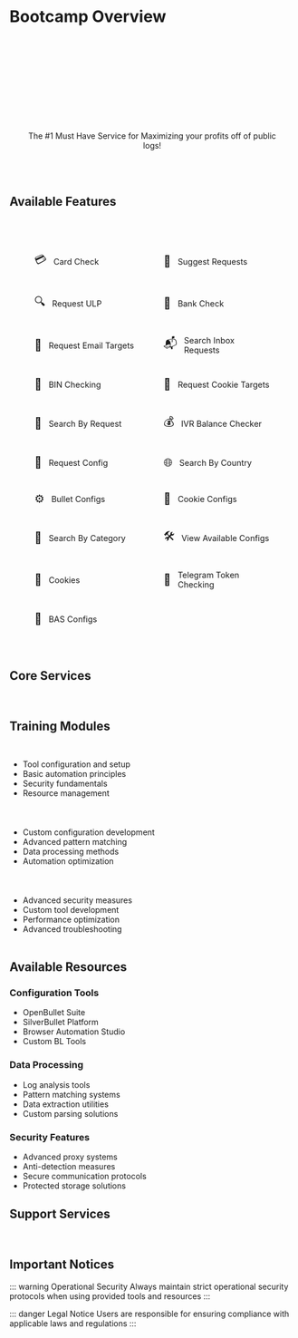 # Bootcamp Overview

<div class="hero-section">
  <h1>Elite Training Program</h1>
  <p>The #1 Must Have Service for Maximizing your profits off of public logs!</p>
</div>

## Available Features

<div class="features-grid">
  <div class="feature-item" data-tooltip="Validate and check card information">
    <span class="feature-icon">💳</span>
    <span class="feature-text">Card Check</span>
  </div>
  
  <div class="feature-item" data-tooltip="Suggest new automation requests">
    <span class="feature-icon">💭</span>
    <span class="feature-text">Suggest Requests</span>
  </div>
  
  <div class="feature-item" data-tooltip="Process and analyze ULP requests">
    <span class="feature-icon">🔍</span>
    <span class="feature-text">Request ULP</span>
  </div>
  
  <div class="feature-item" data-tooltip="Verify bank account information">
    <span class="feature-icon">🏦</span>
    <span class="feature-text">Bank Check</span>
  </div>
  
  <div class="feature-item" data-tooltip="Target email addresses for requests">
    <span class="feature-icon">📧</span>
    <span class="feature-text">Request Email Targets</span>
  </div>
  
  <div class="feature-item" data-tooltip="Search through inbox requests">
    <span class="feature-icon">📬</span>
    <span class="feature-text">Search Inbox Requests</span>
  </div>
  
  <div class="feature-item" data-tooltip="Validate BIN numbers">
    <span class="feature-icon">🔢</span>
    <span class="feature-text">BIN Checking</span>
  </div>
  
  <div class="feature-item" data-tooltip="Target cookies for requests">
    <span class="feature-icon">🍪</span>
    <span class="feature-text">Request Cookie Targets</span>
  </div>
  
  <div class="feature-item" data-tooltip="Search by specific request">
    <span class="feature-icon">🔎</span>
    <span class="feature-text">Search By Request</span>
  </div>
  
  <div class="feature-item" data-tooltip="Check account balances via IVR">
    <span class="feature-icon">💰</span>
    <span class="feature-text">IVR Balance Checker</span>
  </div>
  
  <div class="feature-item" data-tooltip="Request new configurations">
    <span class="feature-icon">📝</span>
    <span class="feature-text">Request Config</span>
  </div>
  
  <div class="feature-item" data-tooltip="Search by country location">
    <span class="feature-icon">🌐</span>
    <span class="feature-text">Search By Country</span>
  </div>
  
  <div class="feature-item" data-tooltip="Access bullet configurations">
    <span class="feature-icon">⚙️</span>
    <span class="feature-text">Bullet Configs</span>
  </div>
  
  <div class="feature-item" data-tooltip="Manage cookie configurations">
    <span class="feature-icon">🍪</span>
    <span class="feature-text">Cookie Configs</span>
  </div>
  
  <div class="feature-item" data-tooltip="Search by category">
    <span class="feature-icon">📁</span>
    <span class="feature-text">Search By Category</span>
  </div>
  
  <div class="feature-item" data-tooltip="Browse available configurations">
    <span class="feature-icon">🛠️</span>
    <span class="feature-text">View Available Configs</span>
  </div>
  
  <div class="feature-item" data-tooltip="Access cookies">
    <span class="feature-icon">🍪</span>
    <span class="feature-text">Cookies</span>
  </div>
  
  <div class="feature-item" data-tooltip="Verify Telegram tokens">
    <span class="feature-icon">🤖</span>
    <span class="feature-text">Telegram Token Checking</span>
  </div>
  
  <div class="feature-item" data-tooltip="Access BAS configurations">
    <span class="feature-icon">🔧</span>
    <span class="feature-text">BAS Configs</span>
  </div>
</div>

## Core Services

<div class="services-grid">
  <Feature
    icon="💳"
    title="Financial Operations"
    details="Advanced card validation systems, bank verification tools, and automated balance checking capabilities"
  />
  <Feature
    icon="🔍"
    title="Logs & ULPs"
    details="Gain access when you purchase a membership to various lines of data and validated, 100% working Inbox Logs based on your desired request"
  />
  <Feature
    icon="⚙️"
    title="Automation Tools"
    details="We offer hundreds of various configs on a number of platforms such as Bullet Softwares, BAS, Python, C+ and more."
  />
  <Feature
    icon="🌐"
    title="Web Operations"
    details="Advanced web automation and data extraction capabilities using Browser Automation Studio"
  />
</div>

## Training Modules

<div class="modules-section">
  <Card title="Fundamentals" icon="📚">
    <Badge type="tip" text="Essential" />
    <ul>
      <li>Tool configuration and setup</li>
      <li>Basic automation principles</li>
      <li>Security fundamentals</li>
      <li>Resource management</li>
    </ul>
  </Card>

  <Card title="Advanced Techniques" icon="🎯">
    <Badge type="warning" text="Advanced" />
    <ul>
      <li>Custom configuration development</li>
      <li>Advanced pattern matching</li>
      <li>Data processing methods</li>
      <li>Automation optimization</li>
    </ul>
  </Card>

  <Card title="Expert Operations" icon="👑">
    <Badge type="danger" text="Expert" />
    <ul>
      <li>Advanced security measures</li>
      <li>Custom tool development</li>
      <li>Performance optimization</li>
      <li>Advanced troubleshooting</li>
    </ul>
  </Card>
</div>

## Available Resources

### Configuration Tools
- OpenBullet Suite
- SilverBullet Platform
- Browser Automation Studio
- Custom BL Tools

### Data Processing
- Log analysis tools
- Pattern matching systems
- Data extraction utilities
- Custom parsing solutions

### Security Features
- Advanced proxy systems
- Anti-detection measures
- Secure communication protocols
- Protected storage solutions

## Support Services

<div class="support-grid">
  <Feature
    icon="👥"
    title="Community Support"
    details="Access to private community channels and expert guidance"
  />
  <Feature
    icon="📱"
    title="Direct Assistance"
    details="Direct support through Telegram for technical issues"
  />
  <Feature
    icon="🔄"
    title="Regular Updates"
    details="Continuous updates to tools and configurations"
  />
</div>

## Important Notices

::: warning Operational Security
Always maintain strict operational security protocols when using provided tools and resources
:::

::: danger Legal Notice
Users are responsible for ensuring compliance with applicable laws and regulations
:::

<style>
.hero-section {
  text-align: center;
  padding: 2rem;
  margin: 2rem 0;
  background: linear-gradient(45deg, var(--vp-c-bg-soft), var(--vp-c-bg-alt));
  border-radius: 1rem;
  border: 1px solid var(--vp-c-brand);
}

.hero-section h1 {
  background: linear-gradient(120deg, var(--vp-c-brand), var(--vp-c-brand-light));
  -webkit-background-clip: text;
  -webkit-text-fill-color: transparent;
  font-size: 2.5rem;
  margin-bottom: 1rem;
}

.services-grid {
  display: grid;
  grid-template-columns: repeat(auto-fit, minmax(280px, 1fr));
  gap: 1.5rem;
  margin: 2rem 0;
}

.modules-section {
  display: grid;
  grid-template-columns: repeat(auto-fit, minmax(300px, 1fr));
  gap: 1.5rem;
  margin: 2rem 0;
}

.support-grid {
  display: grid;
  grid-template-columns: repeat(auto-fit, minmax(250px, 1fr));
  gap: 1.5rem;
  margin: 2rem 0;
}

:deep(.feature-box) {
  background: var(--vp-c-bg-soft);
  border: 1px solid var(--vp-c-border);
  transition: all 0.3s ease;
}

:deep(.feature-box:hover) {
  transform: translateY(-4px);
  border-color: var(--vp-c-brand);
  box-shadow: 0 8px 16px rgba(0, 229, 255, 0.1);
}

:deep(.feature-title) {
  background: linear-gradient(120deg, var(--vp-c-brand), var(--vp-c-brand-dark));
  -webkit-background-clip: text;
  -webkit-text-fill-color: transparent;
}

.features-grid {
  display: grid;
  grid-template-columns: repeat(auto-fit, minmax(200px, 1fr));
  gap: 1rem;
  margin: 2rem 0;
  padding: 2rem;
  background: var(--vp-c-bg-soft);
  border-radius: 1rem;
  border: 1px solid var(--vp-c-brand);
}

.feature-item {
  display: flex;
  align-items: center;
  gap: 0.75rem;
  padding: 0.75rem;
  background: var(--vp-c-bg-alt);
  border-radius: 0.5rem;
  border: 1px solid var(--vp-c-border);
  transition: all 0.2s ease;
  position: relative;
  cursor: help;
}

.feature-item:hover {
  transform: translateY(-2px);
  border-color: var(--vp-c-brand);
  box-shadow: 0 4px 8px rgba(0, 229, 255, 0.1);
}

.feature-item::after {
  content: attr(data-tooltip);
  position: absolute;
  bottom: 100%;
  left: 50%;
  transform: translateX(-50%) translateY(-0.5rem);
  background: var(--vp-c-bg-soft);
  color: var(--vp-c-text-1);
  padding: 0.5rem 1rem;
  border-radius: 0.25rem;
  font-size: 0.875rem;
  white-space: nowrap;
  opacity: 0;
  pointer-events: none;
  transition: all 0.2s ease;
  border: 1px solid var(--vp-c-brand);
  z-index: 10;
}

.feature-item:hover::after {
  opacity: 1;
  transform: translateX(-50%) translateY(-0.25rem);
}

.feature-icon {
  font-size: 1.25rem;
}

.feature-text {
  color: var(--vp-c-text-1);
  font-size: 0.9rem;
}
</style>